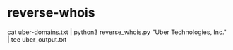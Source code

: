 # reverse-whois


cat uber-domains.txt | python3 reverse_whois.py "Uber Technologies, Inc." | tee uber_output.txt
